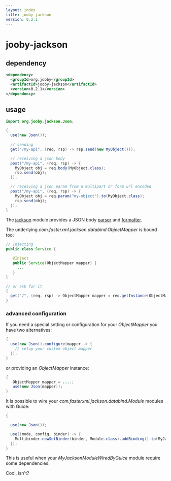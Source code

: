 ```yaml
---
layout: index
title: jooby-jackson
version: 0.2.1
---
```


# jooby-jackson

## dependency

```xml
<dependency>
  <groupId>org.jooby</groupId>
  <artifactId>jooby-jackson</artifactId>
  <version>0.2.1</version>
</dependency>
```
## usage

```java
import org.jooby.jackson.Json;

{
  use(new Json());
 
  // sending
  get("/my-api", (req, rsp) -> rsp.send(new MyObject())); 

  // receiving a json body
  post("/my-api", (req, rsp) -> {
    MyObject obj = req.body(MyObject.class);
    rsp.send(obj);
  });

  // receiving a json param from a multipart or form url encoded
  post("/my-api", (req, rsp) -> {
    MyObject obj = req.param("my-object").to(MyObject.class);
    rsp.send(obj);
  });
}
```

The [jackson](http://jackson.codehaus.org/) module provides a JSON body [parser]({{apidocs}}/Body.Parser.html) and [formatter]({{apidocs}}/Body.Formatter.html).

The underlying *com.fasterxml.jackson.databind.ObjectMapper* is bound too:

```java
// Injecting
public class Service {

   @Inject
   public Service(ObjectMapper mapper) {
     ...
   }
}

// or ask for it
{
  get("/", (req, rsp) -> ObjectMapper mapper = req.getInstance(ObjectMapper.class));
}
```

### advanced configuration

If you need a special setting or configuration for your *ObjectMapper* you have two alternatives:

```java
{
  use(new Json().configure(mapper -> {
    // setup your custom object mapper
  });
}
```

or providing an *ObjectMapper* instance:

```java
{
   ObjectMapper mapper = ....;
   use(new Json(mapper));
}
```

It is possible to wire your *com.fasterxml.jackson.databind.Module* modules with Guice:

```java
{

  use(new Json());

  use((mode, config, binder) -> {
    Multibinder.newSetBinder(binder, Module.class).addBinding().to(MyJacksonModuleWiredByGuice.class);
  });
}
```

This is useful when your *MyJacksonModuleWiredByGuice* module require some dependencies.

Cool, isn't?

